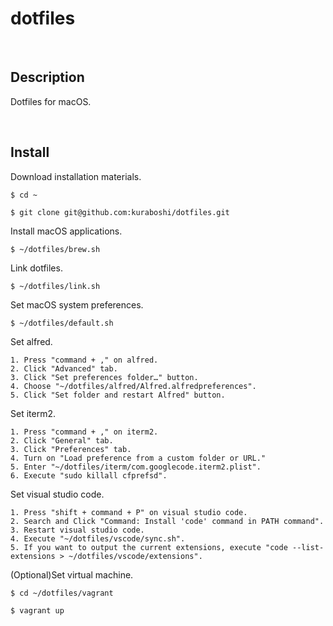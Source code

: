 dotfiles
====

&emsp;
## Description

Dotfiles for macOS.

&emsp;

## Install

Download installation materials.

```shell
$ cd ~

$ git clone git@github.com:kuraboshi/dotfiles.git
```

Install macOS applications.

```shell
$ ~/dotfiles/brew.sh
```

Link dotfiles.

```shell
$ ~/dotfiles/link.sh
```

Set macOS system preferences.

```shell
$ ~/dotfiles/default.sh
```

Set alfred.


```
1. Press "command + ," on alfred.
2. Click "Advanced" tab.
3. Click "Set preferences folder…" button.
4. Choose "~/dotfiles/alfred/Alfred.alfredpreferences".
5. Click "Set folder and restart Alfred" button.
```

Set iterm2.


```
1. Press "command + ," on iterm2.
2. Click "General" tab.
3. Click "Preferences" tab.
4. Turn on "Load preference from a custom folder or URL."
5. Enter "~/dotfiles/iterm/com.googlecode.iterm2.plist".
6. Execute "sudo killall cfprefsd".
```

Set visual studio code.

```
1. Press "shift + command + P" on visual studio code.
2. Search and Click "Command: Install 'code' command in PATH command".
3. Restart visual studio code.
4. Execute "~/dotfiles/vscode/sync.sh".
5. If you want to output the current extensions, execute "code --list-extensions > ~/dotfiles/vscode/extensions".
```

(Optional)Set virtual machine.
```shell
$ cd ~/dotfiles/vagrant

$ vagrant up
```
